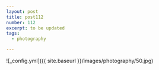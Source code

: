 ```yaml
---
layout: post
title: post112
number: 112
excerpt: to be updated
tags:
  - photography

---
```


![_config.yml]({{ site.baseurl }}/images/photography/50.jpg)